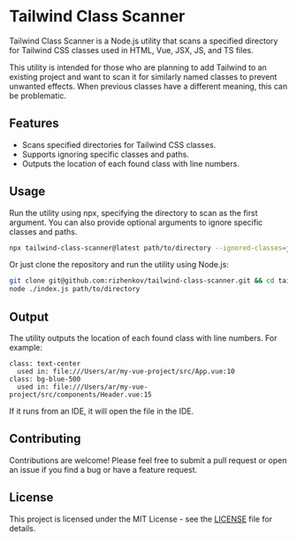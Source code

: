 # Tailwind Class Scanner

Tailwind Class Scanner is a Node.js utility that scans a specified directory for Tailwind CSS classes used in HTML, Vue, JSX, JS, and TS files.

This utility is intended for those who are planning to add Tailwind to an existing project and want to scan it for similarly named classes to prevent unwanted effects. When previous classes have a different meaning, this can be problematic.

## Features
- Scans specified directories for Tailwind CSS classes.
- Supports ignoring specific classes and paths.
- Outputs the location of each found class with line numbers.

## Usage
Run the utility using npx, specifying the directory to scan as the first argument. You can also provide optional arguments to ignore specific classes and paths.
```sh
npx tailwind-class-scanner@latest path/to/directory --ignored-classes=justify-center,ml-auto,mb-4 --ignored-paths=src/components/ignored1,src/components/ignored2
```

Or just clone the repository and run the utility using Node.js:
```sh
git clone git@github.com:rizhenkov/tailwind-class-scanner.git && cd tailwind-class-scanner
node ./index.js path/to/directory
```

## Output
The utility outputs the location of each found class with line numbers. For example:
```
class: text-center
  used in: file:///Users/ar/my-vue-project/src/App.vue:10
class: bg-blue-500
  used in: file:///Users/ar/my-vue-project/src/components/Header.vue:15
```
If it runs from an IDE, it will open the file in the IDE.

## Contributing
Contributions are welcome! Please feel free to submit a pull request or open an issue if you find a bug or have a feature request.

## License
This project is licensed under the MIT License - see the [LICENSE](LICENSE) file for details.